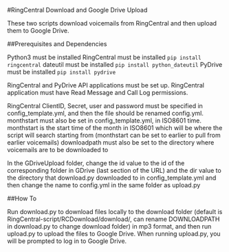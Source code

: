 #RingCentral Download and Google Drive Upload

These two scripts download voicemails from RingCentral and then upload them to Google Drive.

##Prerequisites and Dependencies

Python3 must be installed
RingCentral must be installed `pip install ringcentral`
dateutil must be installed `pip install python_dateutil`
PyDrive must be installed  `pip install pydrive`

RingCentral and PyDrive API applications must be set up. RingCentral application must have Read Message and Call Log permissions.


RingCentral ClientID, Secret, user and password must be specified in config_template.yml, and then the file should be renamed config.yml. monthstart must also be set in config_template.yml, in ISO8601 time. monthstart is the start time of the month in ISO8601 which will be where the script will search starting from (monthstart can be set to earlier to pull from earlier voicemails) downloadpath must also be set to the directory where voicemails are to be downloaded to

In the GDriveUpload folder, change the id value to the id of the corresponding folder in GDrive (last section of the URL) and the dir value to the directory that download.py downloaded to in config_template.yml and then change the name to config.yml in the same folder as upload.py

##How To

Run download.py to download files locally to the download folder (default is RingCentral-script/RCDownload/download/, can rename DOWNLOADPATH in download.py to change download folder) in mp3 format, and then run upload.py to upload the files to Google Drive. When running upload.py, you will be prompted to log in to Google Drive.
